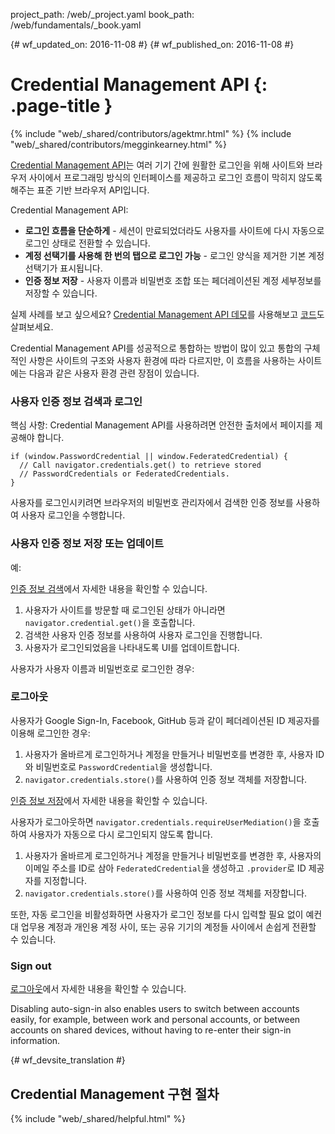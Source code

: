 project_path: /web/_project.yaml book_path: /web/fundamentals/_book.yaml

{# wf_updated_on: 2016-11-08 #} {# wf_published_on: 2016-11-08 #}

# Credential Management API {: .page-title }

{% include "web/_shared/contributors/agektmr.html" %} {% include "web/_shared/contributors/megginkearney.html" %}

[Credential Management API](https://www.w3.org/TR/credential-management/)는 여러 기기 간에 원활한 로그인을 위해 사이트와 브라우저 사이에서 프로그래밍 방식의 인터페이스를 제공하고 로그인 흐름이 막히지 않도록 해주는 표준 기반 브라우저 API입니다.

Credential Management API:

* **로그인 흐름을 단순하게** - 세션이 만료되었더라도 사용자를 사이트에 다시 자동으로 로그인 상태로 전환할 수 있습니다.
* **계정 선택기를 사용해 한 번의 탭으로 로그인 가능** - 로그인 양식을 제거한 기본 계정 선택기가 표시됩니다.
* **인증 정보 저장** - 사용자 이름과 비밀번호 조합 또는 페더레이션된 계정 세부정보를 저장할 수 있습니다.

실제 사례를 보고 싶으세요? [Credential Management API 데모](https://credential-management-sample.appspot.com)를 사용해보고 [코드](https://github.com/GoogleChrome/credential-management-sample)도 살펴보세요.

Credential Management API를 성공적으로 통합하는 방법이 많이 있고 통합의 구체적인 사항은 사이트의 구조와 사용자 환경에 따라 다르지만, 이 흐름을 사용하는 사이트에는 다음과 같은 사용자 환경 관련 장점이 있습니다.

<div class="clearfix"></div>

### 사용자 인증 정보 검색과 로그인

핵심 사항: Credential Management API를 사용하려면 안전한 출처에서 페이지를 제공해야 합니다.

    if (window.PasswordCredential || window.FederatedCredential) {
      // Call navigator.credentials.get() to retrieve stored
      // PasswordCredentials or FederatedCredentials.
    }
    

사용자를 로그인시키려면 브라우저의 비밀번호 관리자에서 검색한 인증 정보를 사용하여 사용자 로그인을 수행합니다.

### 사용자 인증 정보 저장 또는 업데이트

예:

[인증 정보 검색](/web/fundamentals/security/credential-management/retrieve-credentials)에서 자세한 내용을 확인할 수 있습니다.

1. 사용자가 사이트를 방문할 때 로그인된 상태가 아니라면 `navigator.credential.get()`을 호출합니다.
2. 검색한 사용자 인증 정보를 사용하여 사용자 로그인을 진행합니다.
3. 사용자가 로그인되었음을 나타내도록 UI를 업데이트합니다.

사용자가 사용자 이름과 비밀번호로 로그인한 경우:

### 로그아웃

사용자가 Google Sign-In, Facebook, GitHub 등과 같이 페더레이션된 ID 제공자를 이용해 로그인한 경우:

1. 사용자가 올바르게 로그인하거나 계정을 만들거나 비밀번호를 변경한 후, 사용자 ID와 비밀번호로 `PasswordCredential`을 생성합니다.
2. `navigator.credentials.store()`를 사용하여 인증 정보 객체를 저장합니다.

[인증 정보 저장](/web/fundamentals/security/credential-management/store-credentials)에서 자세한 내용을 확인할 수 있습니다.

사용자가 로그아웃하면 `navigator.credentials.requireUserMediation()`을 호출하여 사용자가 자동으로 다시 로그인되지 않도록 합니다.

1. 사용자가 올바르게 로그인하거나 계정을 만들거나 비밀번호를 변경한 후, 사용자의 이메일 주소를 ID로 삼아 `FederatedCredential`을 생성하고 `.provider`로 ID 제공자를 지정합니다.
2. `navigator.credentials.store()`를 사용하여 인증 정보 객체를 저장합니다.

또한, 자동 로그인을 비활성화하면 사용자가 로그인 정보를 다시 입력할 필요 없이 예컨대 업무용 계정과 개인용 계정 사이, 또는 공유 기기의 계정들 사이에서 손쉽게 전환할 수 있습니다.

### Sign out

[로그아웃](/web/fundamentals/security/credential-management/retrieve-credentials#sign-out)에서 자세한 내용을 확인할 수 있습니다.

Disabling auto-sign-in also enables users to switch between accounts easily, for example, between work and personal accounts, or between accounts on shared devices, without having to re-enter their sign-in information.

{# wf_devsite_translation #}

## Credential Management 구현 절차

{% include "web/_shared/helpful.html" %}